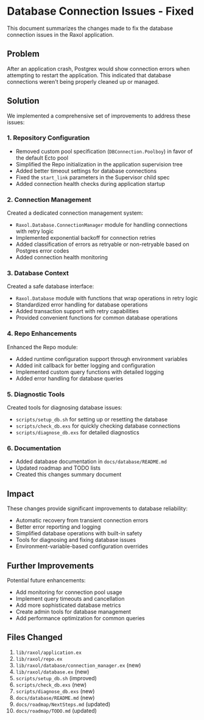 # Database Connection Issues - Fixed

This document summarizes the changes made to fix the database connection issues in the Raxol application.

## Problem

After an application crash, Postgrex would show connection errors when attempting to restart the application. This indicated that database connections weren't being properly cleaned up or managed.

## Solution

We implemented a comprehensive set of improvements to address these issues:

### 1. Repository Configuration

- Removed custom pool specification (`DBConnection.Poolboy`) in favor of the default Ecto pool
- Simplified the Repo initialization in the application supervision tree
- Added better timeout settings for database connections
- Fixed the `start_link` parameters in the Supervisor child spec
- Added connection health checks during application startup

### 2. Connection Management

Created a dedicated connection management system:

- `Raxol.Database.ConnectionManager` module for handling connections with retry logic
- Implemented exponential backoff for connection retries
- Added classification of errors as retryable or non-retryable based on Postgres error codes
- Added connection health monitoring

### 3. Database Context

Created a safe database interface:

- `Raxol.Database` module with functions that wrap operations in retry logic
- Standardized error handling for database operations
- Added transaction support with retry capabilities
- Provided convenient functions for common database operations

### 4. Repo Enhancements

Enhanced the Repo module:

- Added runtime configuration support through environment variables
- Added init callback for better logging and configuration
- Implemented custom query functions with detailed logging
- Added error handling for database queries

### 5. Diagnostic Tools

Created tools for diagnosing database issues:

- `scripts/setup_db.sh` for setting up or resetting the database
- `scripts/check_db.exs` for quickly checking database connections
- `scripts/diagnose_db.exs` for detailed diagnostics

### 6. Documentation

- Added database documentation in `docs/database/README.md`
- Updated roadmap and TODO lists
- Created this changes summary document

## Impact

These changes provide significant improvements to database reliability:

- Automatic recovery from transient connection errors
- Better error reporting and logging
- Simplified database operations with built-in safety
- Tools for diagnosing and fixing database issues
- Environment-variable-based configuration overrides

## Further Improvements

Potential future enhancements:

- Add monitoring for connection pool usage
- Implement query timeouts and cancellation
- Add more sophisticated database metrics
- Create admin tools for database management
- Add performance optimization for common queries

## Files Changed

1. `lib/raxol/application.ex`
2. `lib/raxol/repo.ex`
3. `lib/raxol/database/connection_manager.ex` (new)
4. `lib/raxol/database.ex` (new)
5. `scripts/setup_db.sh` (improved)
6. `scripts/check_db.exs` (new)
7. `scripts/diagnose_db.exs` (new)
8. `docs/database/README.md` (new)
9. `docs/roadmap/NextSteps.md` (updated)
10. `docs/roadmap/TODO.md` (updated)
